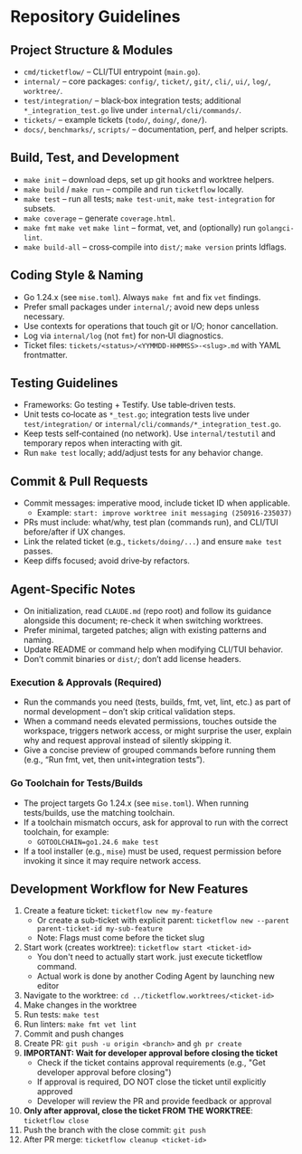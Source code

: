 # Repository Guidelines

## Project Structure & Modules
- `cmd/ticketflow/` – CLI/TUI entrypoint (`main.go`).
- `internal/` – core packages: `config/`, `ticket/`, `git/`, `cli/`, `ui/`, `log/`, `worktree/`.
- `test/integration/` – black‑box integration tests; additional `*_integration_test.go` live under `internal/cli/commands/`.
- `tickets/` – example tickets (`todo/`, `doing/`, `done/`).
- `docs/`, `benchmarks/`, `scripts/` – documentation, perf, and helper scripts.

## Build, Test, and Development
- `make init` – download deps, set up git hooks and worktree helpers.
- `make build` / `make run` – compile and run `ticketflow` locally.
- `make test` – run all tests; `make test-unit`, `make test-integration` for subsets.
- `make coverage` – generate `coverage.html`.
- `make fmt` `make vet` `make lint` – format, vet, and (optionally) run `golangci-lint`.
- `make build-all` – cross‑compile into `dist/`; `make version` prints ldflags.

## Coding Style & Naming
- Go 1.24.x (see `mise.toml`). Always `make fmt` and fix `vet` findings.
- Prefer small packages under `internal/`; avoid new deps unless necessary.
- Use contexts for operations that touch git or I/O; honor cancellation.
- Log via `internal/log` (not `fmt`) for non‑UI diagnostics.
- Ticket files: `tickets/<status>/<YYMMDD-HHMMSS>-<slug>.md` with YAML frontmatter.

## Testing Guidelines
- Frameworks: Go testing + Testify. Use table‑driven tests.
- Unit tests co‑locate as `*_test.go`; integration tests live under `test/integration/` or `internal/cli/commands/*_integration_test.go`.
- Keep tests self‑contained (no network). Use `internal/testutil` and temporary repos when interacting with git.
- Run `make test` locally; add/adjust tests for any behavior change.

## Commit & Pull Requests
- Commit messages: imperative mood, include ticket ID when applicable.
  - Example: `start: improve worktree init messaging (250916-235037)`
- PRs must include: what/why, test plan (commands run), and CLI/TUI before/after if UX changes.
- Link the related ticket (e.g., `tickets/doing/...`) and ensure `make test` passes.
- Keep diffs focused; avoid drive‑by refactors.

## Agent-Specific Notes
- On initialization, read `CLAUDE.md` (repo root) and follow its guidance alongside this document; re-check it when switching worktrees.
- Prefer minimal, targeted patches; align with existing patterns and naming.
- Update README or command help when modifying CLI/TUI behavior.
- Don’t commit binaries or `dist/`; don’t add license headers.

### Execution & Approvals (Required)
- Run the commands you need (tests, builds, fmt, vet, lint, etc.) as part of normal development – don’t skip critical validation steps.
- When a command needs elevated permissions, touches outside the workspace, triggers network access, or might surprise the user, explain why and request approval instead of silently skipping it.
- Give a concise preview of grouped commands before running them (e.g., “Run fmt, vet, then unit+integration tests”).

### Go Toolchain for Tests/Builds
- The project targets Go 1.24.x (see `mise.toml`). When running tests/builds, use the matching toolchain.
- If a toolchain mismatch occurs, ask for approval to run with the correct toolchain, for example:
  - `GOTOOLCHAIN=go1.24.6 make test`
- If a tool installer (e.g., `mise`) must be used, request permission before invoking it since it may require network access.

## Development Workflow for New Features

1. Create a feature ticket: `ticketflow new my-feature`
   - Or create a sub-ticket with explicit parent: `ticketflow new --parent parent-ticket-id my-sub-feature`
   - Note: Flags must come before the ticket slug
2. Start work (creates worktree): `ticketflow start <ticket-id>`
   - You don't need to actually start work. just execute ticketflow command.
   - Actual work is done by another Coding Agent by launching new editor
3. Navigate to the worktree: `cd ../ticketflow.worktrees/<ticket-id>`
4. Make changes in the worktree
5. Run tests: `make test`
6. Run linters: `make fmt vet lint`
7. Commit and push changes
8. Create PR: `git push -u origin <branch>` and `gh pr create`
9. **IMPORTANT: Wait for developer approval before closing the ticket**
   - Check if the ticket contains approval requirements (e.g., "Get developer approval before closing")
   - If approval is required, DO NOT close the ticket until explicitly approved
   - Developer will review the PR and provide feedback or approval
10. **Only after approval, close the ticket FROM THE WORKTREE**: `ticketflow close`
11. Push the branch with the close commit: `git push`
12. After PR merge: `ticketflow cleanup <ticket-id>`
